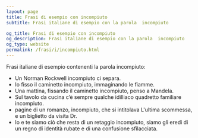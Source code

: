 ```yaml
---
layout: page
title: Frasi di esempio con incompiuto 
subtitle: Frasi italiane di esempio con la parola  incompiuto

og_title: Frasi di esempio con incompiuto 
og_description: Frasi italiane di esempio con la parola  incompiuto
og_type: website
permalink: /frasi/i/incompiuto.html
---
```


Frasi italiane di esempio contenenti la parola incompiuto:


- Un Norman Rockwell incompiuto ci separa.
- Io fisso il caminetto incompiuto, immaginando le fiamme.
- Una mattina, fissando il caminetto incompiuto, penso a Mandela.
- Sul tavolo da cucina c’è sempre qualche idilliaco quadretto familiare incompiuto.
- pagine di un romanzo, incompiuto, che si intitolava L'ultima scommessa, e un biglietto da visita Dr.
- Io e te siamo ciò che resta di un retaggio incompiuto, siamo gli eredi di un regno di identità rubate e di una confusione sfilacciata.
